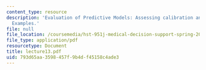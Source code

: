 ```yaml
---
content_type: resource
description: 'Evaluation of Predictive Models: Assessing calibration and discrimination.
  Examples.'
file: null
file_location: /coursemedia/hst-951j-medical-decision-support-spring-2003/793d65aa3598457f9b4df45158c4ade3_lecture13.pdf
file_type: application/pdf
resourcetype: Document
title: lecture13.pdf
uid: 793d65aa-3598-457f-9b4d-f45158c4ade3
---
```

